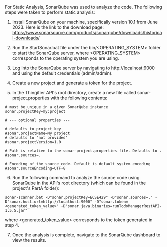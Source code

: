 For Static Analysis, SonarQube was used to analyze the code. The following steps were taken to perform static analysis:

1. Install SonarQube on your machine, specifically version 10.1 from June 2023. Here is the link to the download page: https://www.sonarsource.com/products/sonarqube/downloads/historical-downloads/

2. Run the StartSonar.bat file under the bin/<OPERATING_SYSTEM> folder to start the SonarQube server, where <OPERATING_SYSTEM> corresponds to the operating system you are using.

3. Log into the SonarQube server by navigating to http://localhost:9000 and using the default credentials (admin/admin).

4. Create a new project and generate a token for the project.

5. In the Thingifier API's root directory, create a new file called sonar-project.properties with the following contents:

```
# must be unique in a given SonarQube instance
sonar.projectKey=my:project

# --- optional properties ---

# defaults to project key
#sonar.projectName=My project
# defaults to 'not provided'
#sonar.projectVersion=1.0
 
# Path is relative to the sonar-project.properties file. Defaults to .
#sonar.sources=.
 
# Encoding of the source code. Default is default system encoding
#sonar.sourceEncoding=UTF-8
```

6. Run the following command to analyze the source code using SonarQube in the API's root directory (which can be found in the project's PartA folder):

```
sonar-scanner.bat -D"sonar.projectKey=ECSE429" -D"sonar.sources=." -D"sonar.host.url=http://localhost:9000" -D"sonar.token=<generated_token_value>" -D"sonar.java.binaries=runTodoManagerRestAPI-1.5.5.jar"
```
where <generated_token_value> corresponds to the token generated in step 4.

7. Once the analysis is complete, navigate to the SonarQube dashboard to view the results.

